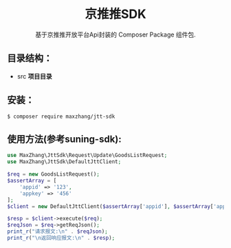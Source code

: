 <h1 align="center"> 京推推SDK</h1>

<p align="center"> 基于京推推开放平台Api封装的 Composer Package 组件包.</p>

## 目录结构：
- src **项目目录**

## 安装：

```
$ composer require maxzhang/jtt-sdk
```

## 使用方法(参考suning-sdk):
```php
use MaxZhang\JttSdk\Request\Update\GoodsListRequest;
use MaxZhang\JttSdk\DefaultJttClient;
```
```php
$req = new GoodsListRequest();
$assertArray = [
    'appid' => '123',
    'appkey' => '456'
];
$client = new DefaultJttClient($assertArray['appid'], $assertArray['appkey']);

$resp = $client->execute($req);
$reqJson = $req->getReqJson();
print_r("请求报文:\n" . $reqJson);
print_r("\n返回响应报文:\n" . $resp);

```